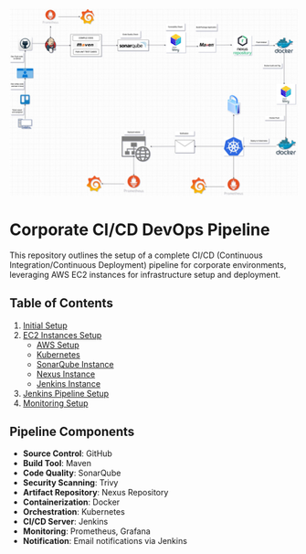 ![assets/devops.drawio.png](assets/devops.jpg)

# Corporate CI/CD DevOps Pipeline

This repository outlines the setup of a complete CI/CD (Continuous Integration/Continuous Deployment) pipeline for corporate environments, leveraging AWS EC2 instances for infrastructure setup and deployment.

## Table of Contents
1. [Initial Setup](01_Initial_Setup/README.md)
2. [EC2 Instances Setup](02_EC2_Instances_Setup/README.md)
   - [AWS Setup](02_EC2_Instances_Setup/00_aws_setup/README.md)
   - [Kubernetes](02_EC2_Instances_Setup/01_kubernetes/README.md)
   - [SonarQube Instance](02_EC2_Instances_Setup/02_sonarqube/README.md)
   - [Nexus Instance](02_EC2_Instances_Setup/03_nexus/README.md)
   - [Jenkins Instance](02_EC2_Instances_Setup/04_jenkins/README.md)
3. [Jenkins Pipeline Setup](04_Jenkins_Pipeline_Setup/README.md)
4. [Monitoring Setup](05_Monitoring_Setup/README.md)

## Pipeline Components

- **Source Control**: GitHub
- **Build Tool**: Maven
- **Code Quality**: SonarQube
- **Security Scanning**: Trivy
- **Artifact Repository**: Nexus Repository
- **Containerization**: Docker
- **Orchestration**: Kubernetes 
- **CI/CD Server**: Jenkins
- **Monitoring**: Prometheus, Grafana
- **Notification**: Email notifications via Jenkins
